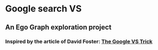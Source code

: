 # Google search VS

## An Ego Graph exploration project

### Inspired by the article of David Foster: [The Google VS Trick](https://medium.com/applied-data-science/the-google-vs-trick-618c8fd5359f)
